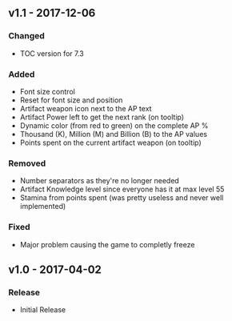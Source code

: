 ## v1.1 - 2017-12-06
### Changed
- TOC version for 7.3
### Added
- Font size control
- Reset for font size and position
- Artifact weapon icon next to the AP text
- Artifact Power left to get the next rank (on tooltip)
- Dynamic color (from red to green) on the complete AP %
- Thousand (K), Million (M) and Billion (B) to the AP values
- Points spent on the current artifact weapon (on tooltip)
### Removed
- Number separators as they're no longer needed
- Artifact Knowledge level since everyone has it at max level 55
- Stamina from points spent (was pretty useless and never well implemented)
### Fixed
- Major problem causing the game to completly freeze

## v1.0 - 2017-04-02
### Release
- Initial Release